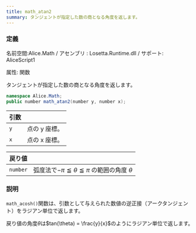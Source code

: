 ```yaml
---
title: math_atan2
summary: タンジェントが指定した数の商となる角度を返します。
---
```


### 定義
名前空間:Alice.Math / アセンブリ : Losetta.Runtime.dll / サポート: AliceScript1

属性: 関数

タンジェントが指定した数の商となる角度を返します。

```cs title="AliceScript"
namespace Alice.Math;
public number math_atan2(number y, number x);
```

|引数| |
|-|-|
|`y`|点の y 座標。|
|`x`|点の x 座標。|

|戻り値| |
|-|-|
|`number`|弧度法で$-\pi\leqq\theta\leqq\pi$ の範囲の角度 $\theta$|

### 説明
`math_acosh()`関数は、引数として与えられた数値の逆正接（アークタンジェント）をラジアン単位で返します。

戻り値の角度$\theta$は$tan(\theta) = \frac{y}{x}$のようにラジアン単位で返します。